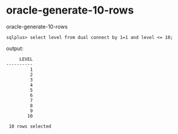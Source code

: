 # oracle-generate-10-rows
oracle-generate-10-rows

```
sqlplus> select level from dual connect by 1=1 and level <= 10;
```

output:
```
     LEVEL
----------
         1 
         2 
         3 
         4 
         5 
         6 
         7 
         8 
         9 
        10 

 10 rows selected 
```
